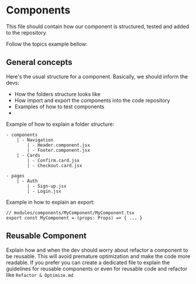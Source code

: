 # Components

This file should contain how our component is structured, tested and added to the repository. 

Follow the topics example bellow:

## General concepts

Here's the usual structure for a component. Basically, we should inform the devs:
- How the folders structure looks like
- How import and export the components into the code repository
- Examples of how to test components
- 

Example of how to explain a folder structure:

```tsx
- components
    | - Navigation
        | - Header.component.jsx
        | - Footer.component.jsx
    | - Cards
        | - Confirm.card.jsx
        | - Checkout.card.jsx

- pages
    | - Auth
        | - Sign-up.jsx
        | - Login.jsx
```

Example in how to explain an export:
```tsx
// modules/components/MyComponent/MyComponent.tsx
export const MyComponent = (props: Props) => { ... }
```


## Reusable Component

Explain how and when the dev should worry about refactor a component to be reusable. This will avoid premature optimization and make the code more readable.
If you prefer you can create a dedicated file to explain the guidelines for reusable components or even for reusable code and refactor like ```Refactor & Optimize.md```
